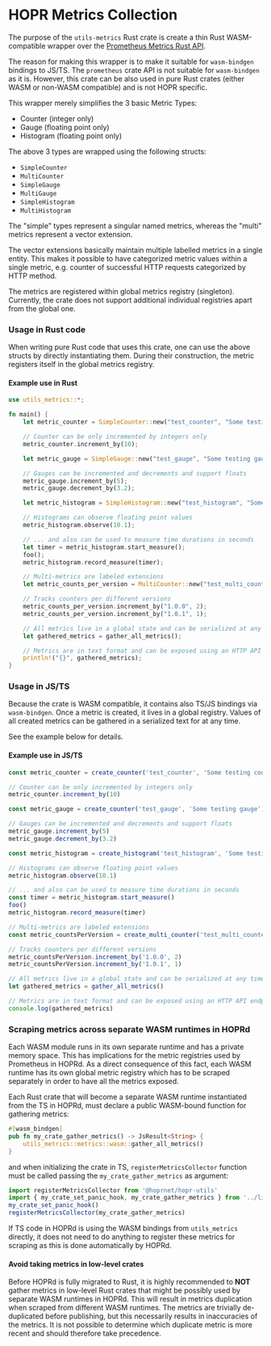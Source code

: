 # HOPR Metrics Collection

The purpose of the `utils-metrics` Rust crate is create a thin Rust WASM-compatible wrapper
over the [Prometheus Metrics Rust API](https://docs.rs/prometheus/latest/prometheus/).

The reason for making this wrapper is to make it suitable for `wasm-bindgen` bindings to JS/TS. The
`prometheus` crate API is not suitable for `wasm-bindgen` as it is. However, this crate can be also used
in pure Rust crates (either WASM or non-WASM compatible) and is not HOPR specific.

This wrapper merely simplifies the 3 basic Metric Types:

- Counter (integer only)
- Gauge (floating point only)
- Histogram (floating point only)

The above 3 types are wrapped using the following structs:

- `SimpleCounter`
- `MultiCounter`
- `SimpleGauge`
- `MultiGauge`
- `SimpleHistogram`
- `MultiHistogram`

The "simple" types represent a singular named metrics, whereas the "multi" metrics represent a
vector extension.

The vector extensions basically maintain multiple labelled metrics in a single
entity. This makes it possible to have categorized metric values within a single metric, e.g.
counter of successful HTTP requests categorized by HTTP method.

The metrics are registered within global metrics registry (singleton).
Currently, the crate does not support additional individual registries apart from the global one.

### Usage in Rust code

When writing pure Rust code that uses this crate, one can use the above structs by directly instantiating them.
During their construction, the metric registers itself in the global metrics registry.

#### Example use in Rust

```rust
use utils_metrics::*;

fn main() {
    let metric_counter = SimpleCounter::new("test_counter", "Some testing counter");

    // Counter can be only incremented by integers only
    metric_counter.increment_by(10);

    let metric_gauge = SimpleGauge::new("test_gauge", "Some testing gauge");

    // Gauges can be incremented and decrements and support floats
    metric_gauge.increment_by(5);
    metric_gauge.decrement_by(3.2);

    let metric_histogram = SimpleHistogram::new("test_histogram", "Some testing histogram");

    // Histograms can observe floating point values
    metric_histogram.observe(10.1);

    // ... and also can be used to measure time durations in seconds
    let timer = metric_histogram.start_measure();
    foo();
    metric_histogram.record_measure(timer);

    // Multi-metrics are labeled extensions
    let metric_counts_per_version = MultiCounter::new("test_multi_counter", "Testing labeled counter", &["version"]);

    // Tracks counters per different versions
    metric_counts_per_version.increment_by("1.0.0", 2);
    metric_counts_per_version.increment_by("1.0.1", 1);

    // All metrics live in a global state and can be serialized at any time
    let gathered_metrics = gather_all_metrics();

    // Metrics are in text format and can be exposed using an HTTP API endpoint
    println!("{}", gathered_metrics);
}
```

### Usage in JS/TS

Because the crate is WASM compatible, it contains also TS/JS bindings via
`wasm-bindgen`.
Once a metric is created, it lives in a global registry. Values of all
created metrics can be gathered in a serialized text for at any time.

See the example below for details.

#### Example use in JS/TS

```js
const metric_counter = create_counter('test_counter', 'Some testing counter')

// Counter can be only incremented by integers only
metric_counter.increment_by(10)

const metric_gauge = create_counter('test_gauge', 'Some testing gauge')

// Gauges can be incremented and decrements and support floats
metric_gauge.increment_by(5)
metric_gauge.decrement_by(3.2)

const metric_histogram = create_histogram('test_histogram', 'Some testing histogram')

// Histograms can observe floating point values
metric_histogram.observe(10.1)

// ... and also can be used to measure time durations in seconds
const timer = metric_histogram.start_measure()
foo()
metric_histogram.record_measure(timer)

// Multi-metrics are labeled extensions
const metric_countsPerVersion = create_multi_counter('test_multi_counter', 'Testing labeled counter', ['version'])

// Tracks counters per different versions
metric_countsPerVersion.increment_by('1.0.0', 2)
metric_countsPerVersion.increment_by('1.0.1', 1)

// All metrics live in a global state and can be serialized at any time
let gathered_metrics = gather_all_metrics()

// Metrics are in text format and can be exposed using an HTTP API endpoint
console.log(gathered_metrics)
```

### Scraping metrics across separate WASM runtimes in HOPRd

Each WASM module runs in its own separate runtime and has a private memory space. This has implications for the metric
registries used by Prometheus in HOPRd. As a direct consequence of this fact, each WASM runtime has its own global metric
registry which has to be scraped separately in order to have all the metrics exposed.

Each Rust crate that will become a separate WASM runtime instantiated from the TS in HOPRd, must declare a public WASM-bound
function for gathering metrics:

```rust
#[wasm_bindgen]
pub fn my_crate_gather_metrics() -> JsResult<String> {
    utils_metrics::metrics::wasm::gather_all_metrics()
}
```

and when initializing the crate in TS, `registerMetricsCollector` function must be called
passing the `my_crate_gather_metrics` as argument:

```typescript
import registerMetricsCollector from '@hoprnet/hopr-utils'
import { my_crate_set_panic_hook, my_crate_gather_metrics } from '../lib/my_crate.js'
my_crate_set_panic_hook()
registerMetricsCollector(my_crate_gather_metrics)
```

If TS code in HOPRd is using the WASM bindings from `utils_metrics` directly, it does not need to do anything
to register these metrics for scraping as this is done automatically by HOPRd.

#### Avoid taking metrics in low-level crates
Before HOPRd is fully migrated to Rust, it is highly recommended to **NOT** gather metrics in low-level Rust crates
that might be possibly used by separate WASM runtimes in HOPRd. This will result in metrics duplication when scraped from different WASM runtimes.
The metrics are trivially de-duplicated before publishing, but this necessarily results in inaccuracies of the metrics. It is not possible
to determine which duplicate metric is more recent and should therefore take precedence.
